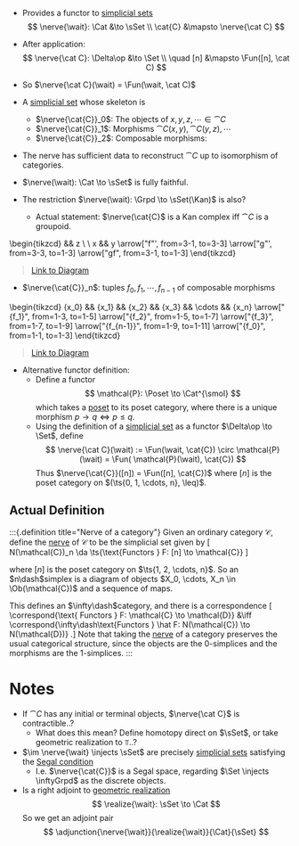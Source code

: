 - Provides a functor to [simplicial sets](simplicial%20set.md)
$$
\nerve{\wait}: \Cat &\to \sSet \\
\cat{C} &\mapsto \nerve{\cat C} 
$$
- After application:
$$
\nerve{\cat C}: \Delta\op &\to \Set \\ \quad
[n] &\mapsto \Fun([n], \cat C)
$$
- So $\nerve{\cat C}(\wait) = \Fun(\wait, \cat C)$
- A [simplicial set](simplicial%20set.md) whose skeleton is
	- $\nerve{\cat{C}}_0$: The objects of $x,y,z,\cdots \in \cat{C}$
	- $\nerve{\cat{C}}_1$: Morphisms $\cat{C}(x, y), \cat{C}(y, z), \cdots$
	- $\nerve{\cat{C}}_2$: Composable morphisms:

- The nerve has sufficient data to reconstruct $\cat{C}$ up to isomorphism of categories.
- $\nerve(\wait): \Cat \to \sSet$ is fully faithful.
- The restriction $\nerve(\wait): \Grpd \to \sSet(\Kan)$ is also?
	- Actual statement: $\nerve(\cat{C}$ is a Kan complex iff $\cat{C}$ is a groupoid.

\begin{tikzcd}
	&& z \\
	\\
	x && y
	\arrow["f"', from=3-1, to=3-3]
	\arrow["g"', from=3-3, to=1-3]
	\arrow["gf", from=3-1, to=1-3]
\end{tikzcd}

> [Link to Diagram](https://q.uiver.app/?q=WzAsMyxbMCwyLCJ4Il0sWzIsMiwieSJdLFsyLDAsInoiXSxbMCwxLCJmIiwyXSxbMSwyLCJnIiwyXSxbMCwyLCJnZiJdXQ==)

- $\nerve{\cat{C}}_n$: tuples $f_0, f_1, \cdots, f_{n-1}$ of composable morphisms 

\begin{tikzcd}
	{x_0} && {x_1} && {x_2} && {x_3} && \cdots && {x_n}
	\arrow["{f_1}", from=1-3, to=1-5]
	\arrow["{f_2}", from=1-5, to=1-7]
	\arrow["{f_3}", from=1-7, to=1-9]
	\arrow["{f_{n-1}}", from=1-9, to=1-11]
	\arrow["{f_0}", from=1-1, to=1-3]
\end{tikzcd}

> [Link to Diagram](https://q.uiver.app/?q=WzAsNixbMiwwLCJ4XzEiXSxbNCwwLCJ4XzIiXSxbNiwwLCJ4XzMiXSxbOCwwLCJcXGNkb3RzIl0sWzEwLDAsInhfbiJdLFswLDAsInhfMCJdLFswLDEsImZfMSJdLFsxLDIsImZfMiJdLFsyLDMsImZfMyJdLFszLDQsImZfe24tMX0iXSxbNSwwLCJmXzAiXV0=)


- Alternative functor definition:
	- Define a functor
$$
\mathcal{P}: \Poset \to \Cat^{\smol}
$$
which takes a [poset](poset) to its poset category, where there is a unique morphism $p\to q \iff p\leq q$.
	- Using the definition of a [simplicial set](simplicial%20set.md) as a functor $\Delta\op \to \Set$, define
$$
\nerve{\cat C}(\wait) := \Fun(\wait, \cat{C}) \circ \mathcal{P}(\wait) = \Fun( \mathcal{P}(\wait), \cat{C})
$$
Thus $\nerve{\cat{C}}([n]) = \Fun([n], \cat{C})$ where $[n]$ is the poset category on $(\ts{0, 1, \cdots, n}, \leq)$. 

## Actual Definition

:::{.definition title="Nerve of a category"}
Given an ordinary category $\mathcal{C}$, define the [nerve](nerve.md) of $\mathcal{C}$ to be the simplicial set given by
\[  
N(\mathcal{C})_n \da \ts{\text{Functors } F: [n] \to \mathcal{C}}
\]

where $[n]$ is the poset category on $\ts{1, 2, \cdots, n}$.
So an $n\dash$simplex is a diagram of objects $X_0, \cdots, X_n \in \Ob(\mathcal{C})$ and a sequence of maps.

This defines an $\infty\dash$category, and there is a correspondence
\[  
\correspond{\text{ Functors } F: \mathcal{C} \to \mathcal{D}}
&\iff
\correspond{\infty\dash\text{Functors } \hat F: N(\mathcal{C}) \to N(\mathcal{D})}
.\]
Note that taking the [nerve](nerve) of a category preserves the usual categorical structure, since the objects are the 0-simplices and the morphisms are the 1-simplices.
:::
# Notes

- If $\cat{C}$ has any initial or terminal objects, $\nerve{\cat C}$ is contractible..?
	- What does this mean? Define homotopy direct on $\sSet$, or take geometric realization to $\Top$..?
- $\im \nerve{\wait} \injects \sSet$ are precisely [simplicial sets](simplicial%20set.md) satisfying the [Segal condition](Segal%20spaces.md)
	- I.e. $\nerve{\cat{C}}$ is a Segal space, regarding $\Set \injects \inftyGrpd$ as the discrete objects.
- Is a right adjoint to [geometric realization](geometric%20realization.md)
$$
\realize{\wait}: \sSet \to \Cat
$$
So we get an adjoint pair
$$
\adjunction{\nerve{\wait}}{\realize{\wait}}{\Cat}{\sSet}
$$

